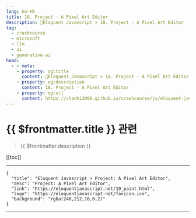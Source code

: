 ```yaml
---
lang: ko-KR
title: 18. Project - A Pixel Art Editor
description: 🧶Eloquent Javascript > 18. Project - A Pixel Art Editor
tag: 
  - crashcourse
  - microsoft
  - llm
  - ai
  - generative-ai
head:
  - - meta:
    - property: og:title
      content: 🧶Eloquent Javascript > 18. Project - A Pixel Art Editor
    - property: og:description
      content: 18. Project - A Pixel Art Editor
    - property: og:url
      content: https://chanhi2000.github.io/crashcourse/js/eloquent-javascript/18.html
---
```


# {{ $frontmatter.title }} 관련

> {{ $frontmatter.description }}

[[toc]]

---

```component VPCard
{
  "title": "Eloquent Javascript > Project: A Pixel Art Editor",
  "desc": "Project: A Pixel Art Editor",
  "link": "https://eloquentjavascript.net/19_paint.html",
  "logo": "https://eloquentjavascript.net/favicon.ico",
  "background": "rgba(248,212,16,0.2)"
}
```

---

<TagLinks />